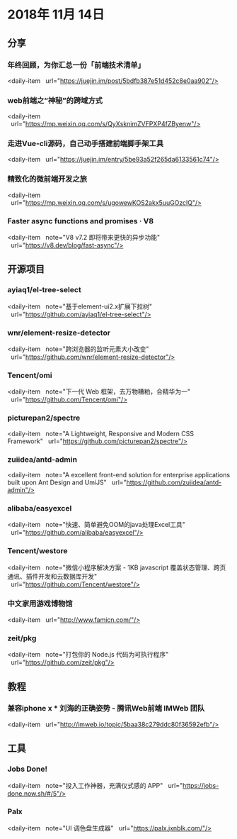# 2018年 11月 14日

## 分享

### 年终回顾，为你汇总一份「前端技术清单」

<daily-item
  url="https://juejin.im/post/5bdfb387e51d452c8e0aa902"/>

### web前端之“神秘”的跨域方式

<daily-item
  url="https://mp.weixin.qq.com/s/QyXsknimZVFPXP4fZByenw"/>

### 走进Vue-cli源码，自己动手搭建前端脚手架工具

<daily-item
  url="https://juejin.im/entry/5be93a52f265da6133561c74"/>

### 精致化的微前端开发之旅

<daily-item
  url="https://mp.weixin.qq.com/s/ugowewKOS2akx5uuGOzclQ"/>

### Faster async functions and promises · V8

<daily-item
  note="V8 v7.2 即将带来更快的异步功能"
  url="https://v8.dev/blog/fast-async"/>

## 开源项目

### ayiaq1/el-tree-select

<daily-item
  note="基于element-ui2.x扩展下拉树"
  url="https://github.com/ayiaq1/el-tree-select"/>

### wnr/element-resize-detector

<daily-item
  note="跨浏览器的监听元素大小改变"
  url="https://github.com/wnr/element-resize-detector"/>

### Tencent/omi

<daily-item
  note="下一代 Web 框架，去万物糟粕，合精华为一"
  url="https://github.com/Tencent/omi"/>

### picturepan2/spectre

<daily-item
  note="A Lightweight, Responsive and Modern CSS Framework"
  url="https://github.com/picturepan2/spectre"/>

### zuiidea/antd-admin

<daily-item
  note="A excellent front-end solution for enterprise applications built upon Ant Design and UmiJS"
  url="https://github.com/zuiidea/antd-admin"/>

### alibaba/easyexcel

<daily-item
  note="快速、简单避免OOM的java处理Excel工具"
  url="https://github.com/alibaba/easyexcel"/>

### Tencent/westore

<daily-item
  note="微信小程序解决方案 - 1KB javascript 覆盖状态管理、跨页通讯、插件开发和云数据库开发"
  url="https://github.com/Tencent/westore"/>

### 中文家用游戏博物馆

<daily-item
  url="http://www.famicn.com/"/>

### zeit/pkg

<daily-item
  note="打包你的 Node.js 代码为可执行程序"
  url="https://github.com/zeit/pkg"/>

## 教程

### 兼容iphone x * 刘海的正确姿势 - 腾讯Web前端 IMWeb 团队

<daily-item
  url="http://imweb.io/topic/5baa38c279ddc80f36592efb"/>

## 工具

### Jobs Done!

<daily-item
  note="投入工作神器，充满仪式感的 APP"
  url="https://jobs-done.now.sh/#/5"/>

### Palx

<daily-item
  note="UI 调色盘生成器"
  url="https://palx.jxnblk.com/"/>

<daily-footer/>